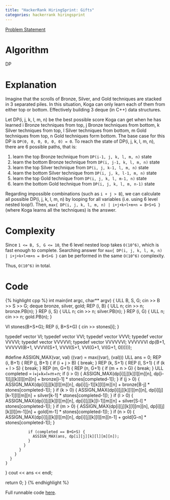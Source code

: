 ```yaml
---
title: "HackerRank HiringSprint: Gifts"
categories: hackerrank hiringsprint
---
```


[Problem Statement](https://www.hackerrank.com/contests/hackerrank-hiringsprint/challenges/gifts)

# Algorithm

DP

# Explanation

Imagine that the scrolls of Bronze, Silver, and Gold techniques are stacked in 3 separated piles. In this situation, Koga can only learn each of them from either top or bottom. Effectively building 3 deque (in C++) data structures.

Let DP(i, j, k, l, m, n) be the best possible score Koga can get when he has learned i Bronze techniques from top, j Bronze techniques from bottom, k Silver techniques from top, l Silver techniques from bottom, m Gold techniques from top, n Gold techniques form bottom. The base case for this DP is `DP(0, 0, 0, 0, 0, 0) = 0`. To reach the state of DP(i, j, k, l, m, n), there are 6 possible paths, that is:

1. learn the top Bronze technique from `DP(i-1, j, k, l, m, n)` state
1. learn the bottom Bronze technique from `DP(i, j-1, k, l, m, n)` state
1. learn the top Silver technique from `DP(i, j, k-1, l, m, n)` state
1. learn the bottom Silver technique from `DP(i, j, k, l-1, m, n)` state
1. learn the top Gold technique from `DP(i, j, k, l, m-1, n)` state
1. learn the bottom Gold technique from `DP(i, j, k, l, m, n-1)` state

Regarding impossible combinations (such as `i + j > B`), we can calculate all possible DP(i, j, k, l, m, n) by looping for all variables (i.e. using 6 level nested loop!). Then, `max{ DP(i, j, k, l, m, n) | i+j+k+l+m+n = B+S+G }` (where Koga learns all the techniques) is the answer.

# Complexity

Since `1 <= B, S, G <= 10`, the 6 level nested loop takes `O(10^6)`, which is fast enough to complete. Searching answer for `max{ DP(i, j, k, l, m, n) | i+j+k+l+m+n = B+S+G }` can be performed in the same `O(10^6)` complexity.

Thus, `O(10^6)` in total.

# Code

{% highlight cpp %}
int main(int argc, char** argv) {
  ULL B, S, G; cin >> B >> S >> G;
  deque<ULL> bronze, silver, gold;
  REP (i, B) {
    ULL n; cin >> n;
    bronze.PB(n);
  }
  REP (i, S) {
    ULL n; cin >> n;
    silver.PB(n);
  }
  REP (i, G) {
    ULL n; cin >> n;
    gold.PB(n);
  }

  VI stones(B+S+G);
  REP (i, B+S+G) {
    cin >> stones[i];
  }

  typedef vector<int> VI;
  typedef vector<VI> VVI;
  typedef vector<VVI> VVVI;
  typedef vector<VVVI> VVVVI;
  typedef vector<VVVVI> VVVVVI;
  typedef vector<VVVVVI> VVVVVVI;
  VVVVVVI dp(B+1, VVVVVI(B+1, VVVVI(S+1, VVVI(S+1, VVI(G+1, VI(G+1, 0))))));

#define ASSIGN_MAX(var, val) ((var) = max((var), (val)))
  ULL ans = 0;
  REP (i, B+1) {
    REP (j, B+1) {
      if (i + j > B) { break; }
      REP (k, S+1) {
        REP (l, S+1) {
          if (k + l > S) { break; }
          REP (m, G+1) {
            REP (n, G+1) {
              if (m + n > G) { break; }
              ULL completed = i+j+k+l+m+n;
              if (i > 0) {
                ASSIGN_MAX(dp[i][j][k][l][m][n], dp[i-1][j][k][l][m][n] + bronze[i-1] * stones[completed-1]);
              }
              if (j > 0) {
                ASSIGN_MAX(dp[i][j][k][l][m][n], dp[i][j-1][k][l][m][n] + bronze[B-j] * stones[completed-1]);
              }
              if (k > 0) {
                ASSIGN_MAX(dp[i][j][k][l][m][n], dp[i][j][k-1][l][m][n] + silver[k-1] * stones[completed-1]);
              }
              if (l > 0) {
                ASSIGN_MAX(dp[i][j][k][l][m][n], dp[i][j][k][l-1][m][n] + silver[S-l] * stones[completed-1]);
              }
              if (m > 0) {
                ASSIGN_MAX(dp[i][j][k][l][m][n], dp[i][j][k][l][m-1][n] + gold[m-1] * stones[completed-1]);
              }
              if (n > 0) {
                ASSIGN_MAX(dp[i][j][k][l][m][n], dp[i][j][k][l][m][n-1] + gold[G-n] * stones[completed-1]);
              }

              if (completed == B+G+S) {
                ASSIGN_MAX(ans, dp[i][j][k][l][m][n]);
              }
            }
          }
        }
      }
    }
  }
  cout << ans << endl;

  return 0;
}
{% endhighlight %}

Full runnable code [here](https://github.com/Genki-S/programming-contest-blog/blob/master/code/hackerrank/hiringsprint/gift.cpp).
